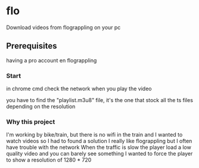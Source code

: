 # flo

Download videos from flograppling on your pc

## Prerequisites

having a pro account en flograppling

### Start

in chrome cmd check the network when you play the video

you have to find the "playlist.m3u8" file, it's the one that stock all the ts files depending on the resolution 

### Why this project

I'm working by bike/train, but there is no wifi in the train and I wanted to watch videos so I had to found a solution
I really like flograppling but I often have trouble with the network
When the traffic is slow the player load a low quality video and you can barely see something
I wanted to force the player to show a resolution of 1280 * 720


